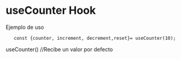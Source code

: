 # useCounter Hook

Ejemplo de uso

```
   const {counter, increment, decrement,reset}= useCounter(10);

```

useCounter() //Recibe un valor por defecto
